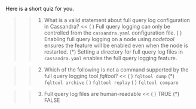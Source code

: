 Here is a short quiz for you. 

>>1. What is a valid statement about full query log configuration in Cassandra? <<
( ) Full query logging can only be controlled from the <code>cassandra.yaml</code> configuration file.
( ) Enabling full query logging on a node using <i>nodetool</i> ensures the feature will be enabled even when the node is restarted.
(*) Setting a directory for full query log files in <code>cassandra.yaml</code> enables the full query logging feature.


>>2. Which of the following is not a command supported by the full query logging tool <i>fqltool</i>? <<
( ) <code>fqltool dump</code>
(*) <code>fqltool archive</code>
( ) <code>fqltool replay</code>
( ) <code>fqltool compare</code>


>>3. Full query log files are human-readable <<
( ) TRUE
(*) FALSE


